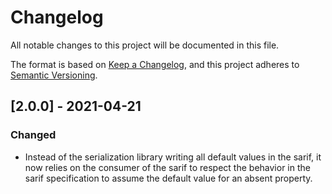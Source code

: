 # Changelog
All notable changes to this project will be documented in this file.

The format is based on [Keep a Changelog](https://keepachangelog.com/en/1.0.0/),
and this project adheres to [Semantic Versioning](https://semver.org/spec/v2.0.0.html).

## [2.0.0] - 2021-04-21
### Changed
- Instead of the serialization library writing all default values in the sarif,
it now relies on the consumer of the sarif to respect the behavior in the sarif
specification to assume the default value for an absent property.
